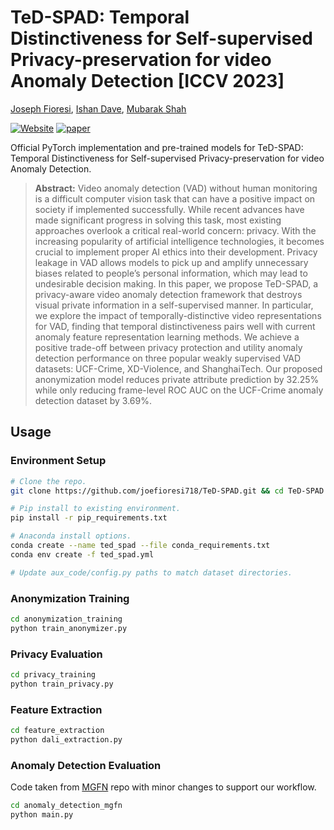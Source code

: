 # TeD-SPAD: Temporal Distinctiveness for Self-supervised Privacy-preservation for video Anomaly Detection [ICCV 2023]
[Joseph Fioresi](joefioresi718.github.io), [Ishan Dave](joefioresi718.github.io), [Mubarak Shah](https://scholar.google.com/citations?user=p8gsO3gAAAAJ&hl=en&oi=ao)

[![Website](https://img.shields.io/badge/Project-Website-87CEEB)](https://joefioresi718.github.io/TeD-SPAD_webpage/)
[![paper](https://img.shields.io/badge/arXiv-Paper-<COLOR>.svg)](https://arxiv.org/abs/2307.06947)

Official PyTorch implementation and pre-trained models for TeD-SPAD: Temporal Distinctiveness for Self-supervised Privacy-preservation for video Anomaly Detection.

> **Abstract:**
> Video anomaly detection (VAD) without human monitoring is a difficult computer vision task that can have a positive impact on society if implemented successfully. While recent advances have made significant progress in solving this task, most existing approaches overlook a critical real-world concern: privacy. With the increasing popularity of artificial intelligence technologies, it becomes crucial to implement proper AI ethics into their development. Privacy leakage in VAD allows models to pick up and amplify unnecessary biases related to people’s personal information, which may lead to undesirable decision making.
> In this paper, we propose TeD-SPAD, a privacy-aware video anomaly detection framework that destroys visual private information in a self-supervised manner. In particular, we explore the impact of temporally-distinctive video representations for VAD, finding that temporal distinctiveness pairs well with current anomaly feature representation learning methods. We achieve a positive trade-off between privacy protection and utility anomaly detection performance on three popular weakly supervised VAD datasets: UCF-Crime, XD-Violence, and ShanghaiTech. Our proposed anonymization model reduces private attribute prediction by 32.25% while only reducing frame-level ROC AUC on the UCF-Crime anomaly detection dataset by 3.69%.

## Usage

### Environment Setup
```bash
# Clone the repo.
git clone https://github.com/joefioresi718/TeD-SPAD.git && cd TeD-SPAD

# Pip install to existing environment.
pip install -r pip_requirements.txt

# Anaconda install options.
conda create --name ted_spad --file conda_requirements.txt
conda env create -f ted_spad.yml

# Update aux_code/config.py paths to match dataset directories.
```

### Anonymization Training
```bash
cd anonymization_training
python train_anonymizer.py
```

### Privacy Evaluation
```bash
cd privacy_training
python train_privacy.py
```

### Feature Extraction
```bash
cd feature_extraction
python dali_extraction.py
```

### Anomaly Detection Evaluation
Code taken from [MGFN](https://github.com/carolchenyx/MGFN) repo with minor changes to support our workflow.
```bash
cd anomaly_detection_mgfn
python main.py
```
